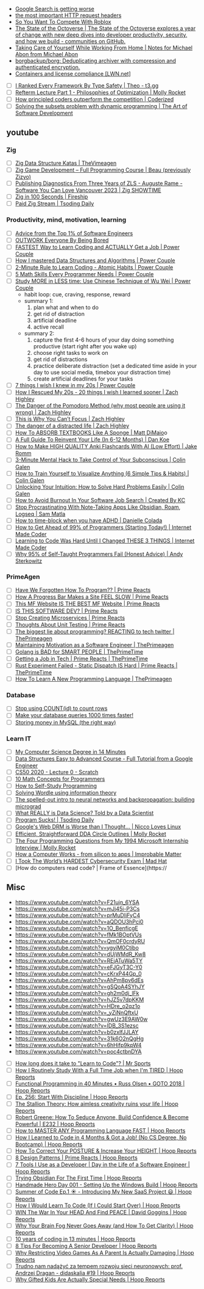 - [Google Search is getting worse](https://www.fastcompany.com/90673924/its-not-just-you-google-search-really-is-getting-worse)
- [the most important HTTP request headers](https://wizardzines.com/comics/request-headers/)
- [So You Want To Compete With Roblox](https://www.fortressofdoors.com/so-you-want-to-compete-with-roblox/)
- [The State of the Octoverse | The State of the Octoverse explores a year of change with new deep dives into developer productivity, security, and how we build - communities on GitHub.](https://octoverse.github.com/)
- [Taking Care of Yourself While Working From Home | Notes for Michael Abon from Michael Abon](https://blog.michaelabon.ca/2020/03/10/working-from-home.html)
- [borgbackup/borg: Deduplicating archiver with compression and authenticated encryption.](https://github.com/borgbackup/borg/)
- [Containers and license compliance \[LWN.net\]](https://lwn.net/Articles/752982/)
- [ ] [I Ranked Every Framework By Type Safety | Theo - t3․gg](https://youtu.be/zADNdGVIPBY)
- [ ] [Refterm Lecture Part 1 - Philosophies of Optimization | Molly Rocket](https://youtu.be/pgoetgxecw8)
- [ ] [How principled coders outperform the competition | Coderized](https://youtu.be/q1qKv5TBaOA)
- [ ] [Solving the subsets problem with dynamic programming | The Art of Software Development](https://youtu.be/Kbsjju9PUuw)

## youtube

### Zig

- [ ] [Zig Data Structure Katas | TheVimeagen](https://youtu.be/xIPrwrBAU2c)
- [ ] [Zig Game Development – Full Programming Course | Beau (previously Zizyo)](https://youtu.be/2co5DgL_-3s)
- [ ] [Publishing Diagnostics From Three Years of ZLS - Auguste Rame - Software You Can Love Vancouver 2023 | Zig SHOWTIME](https://youtu.be/npb1rAYHpw8)
- [ ] [Zig in 100 Seconds | Fireship](https://youtu.be/kxT8-C1vmd4)
- [ ] [Paid Zig Stream | Tsoding Daily](https://youtu.be/eIX9zER9vjY)

### Productivity, mind, motivation, learning

- [ ] [Advice from the Top 1% of Software Engineers](https://www.youtube.com/watch?v=ydYBRLoBUpY)
- [ ] [OUTWORK Everyone By Being Bored](https://www.youtube.com/watch?v=1iNyqomXQt8&t=85s)
- [ ] [FASTEST Way to Learn Coding and ACTUALLY Get a Job | Power Couple](https://www.youtube.com/watch?v=79pKwdiqcwI)
- [ ] [How I mastered Data Structures and Algorithms | Power Couple](https://www.youtube.com/watch?v=s2mYsPWzLjg)
- [ ] [2-Minute Rule to Learn Coding - Atomic Habits | Power Couple](https://www.youtube.com/watch?v=25RdTDN2Trg)
- [ ] [5 Math Skills Every Programmer Needs | Power Couple](https://www.youtube.com/watch?v=iF0I2SPk5JU)
- [ ] [Study MORE in LESS time: Use Chinese Technique of Wu Wei | Power Couple](https://www.youtube.com/watch?v=NoVPA6Q3DnI)
  - habit loop: cue, craving, response, reward
  - summary 1:
    1. plan what and when to do
    2. get rid of distraction
    3. artificial deadline
    4. active recall
  - summary 2:
    1. capture the first 4-6 hours of your day doing something productive (start right after you wake up)
    2. choose right tasks to work on
    3. get rid of distractions
    4. practice deliberate distraction (set a dedicated time aside in your day to use social media, timebox your distraction time)
    5. create artificial deadlines for your tasks
- [ ] [7 things I wish I knew in my 20s | Power Couple](https://www.youtube.com/watch?v=TCVe_d2v5Lw)
- [ ] [How I Rescued My 20s - 20 things I wish I learned sooner | Zach Highley](https://www.youtube.com/watch?v=kuEN1KbjjTE)
- [ ] [The Danger of the Pomodoro Method (why most people are using it wrong) | Zach Highley](https://www.youtube.com/watch?v=5WRO79zuJ4U)
- [ ] [This is Why You Can’t Focus | Zach Highley](https://www.youtube.com/watch?v=RWQESB-yJUg)
- [ ] [The danger of a distracted life | Zach Highley](https://youtu.be/QnbmNqX7OC4)
- [ ] [How To ABSORB TEXTBOOKS Like A Sponge | Matt DiMaio](https://youtu.be/nqYmmZKY4sA)o
- [ ] [A Full Guide To Reinvent Your Life (In 6-12 Months) | Dan Koe](https://youtu.be/EdrNo3w_EWc)
- [ ] [How to Make HIGH QUALITY Anki Flashcards With AI (Low Effort) | Jake Romm ](https://youtu.be/5vh_bWsztPc)
- [ ] [3-Minute Mental Hack to Take Control of Your Subconscious | Colin Galen](https://youtu.be/zHECSAdJjTQ)
- [ ] [How to Train Yourself to Visualize Anything (6 Simple Tips & Habits) | Colin Galen](https://youtu.be/p4xFVJTyJZg)
- [ ] [Unlocking Your Intuition: How to Solve Hard Problems Easily | Colin Galen](https://youtu.be/1f6N2UrCK6o)
- [ ] [How to Avoid Burnout In Your Software Job Search | Created By KC](https://youtu.be/oWa1kG80NCI)
- [ ] [Stop Procrastinating With Note-Taking Apps Like Obsidian, Roam, Logseq | Sam Matla](https://youtu.be/baKCC2uTbRc)
- [ ] [How to time-block when you have ADHD | Danielle Colada](https://youtu.be/8G4Q5dw3aQo)
- [ ] [How to Get Ahead of 99% of Programmers (Starting Today!) | Internet Made Coder](https://youtu.be/epfz1O7aID0)
- [ ] [Learning to Code Was Hard Until I Changed THESE 3 THINGS | Internet Made Coder](https://youtu.be/UxRopkDEnww)
- [ ] [Why 95% of Self-Taught Programmers Fail (Honest Advice) | Andy Sterkowitz](https://youtu.be/ueXjGMrmn8k)

### PrimeAgen

- [ ] [Have We Forgotten How To Program?? | Prime Reacts](https://www.youtube.com/watch?v=NmHUjxKpD90)
- [ ] [How A Progress Bar Makes a Site FEEL SLOW | Prime Reacts](https://www.youtube.com/watch?v=l5XFWTA5E5k)
- [ ] [This MF Website IS THE BEST MF Website | Prime Reacts](https://www.youtube.com/watch?v=PsEt2mXGbxM)
- [ ] [IS THIS SOFTWARE DEV? | Prime Reacts](https://www.youtube.com/watch?v=hbSgaUbKAeE)
- [ ] [Stop Creating Microservices | Prime Reacts](https://www.youtube.com/watch?v=ivjPzOoPZsM)
- [ ] [Thoughts About Unit Testing | Prime Reacts](https://www.youtube.com/watch?v=KzV0mTqBcZA)
- [ ] [The biggest lie about programming? REACTING to tech twitter | ThePrimeagen](https://youtu.be/Nusg5dUjR0A)
- [ ] [Maintaining Motivation as a Software Engineer | ThePrimeagen](https://youtu.be/fBayRA8o3yQ)
- [ ] [Golang is BAD for SMART PEOPLE | ThePrimeTime](https://youtu.be/rWJ1tPCnVJI)
- [ ] [Getting a Job in Tech | Prime Reacts | ThePrimeTime](https://youtu.be/MZRs6w-Qy2U)
- [ ] [Rust Experiment Failed - Static Dispatch IS Hard | Prime Reacts | ThePrimeTime](https://youtu.be/mgkFA-ia8fY)
- [ ] [How To Learn A New Programming Language | ThePrimeagen](https://youtu.be/E8cM12jRH7k)

### Database

- [ ] [Stop using COUNT(id) to count rows](https://www.youtube.com/watch?v=H6juZ8c_Nu8)
- [ ] [Make your database queries 1000 times faster!](https://www.youtube.com/watch?v=sJVzvBLDqqw)
- [ ] [Storing money in MySQL (the right way)](https://www.youtube.com/watch?v=fhwEFZ34c7g)

### Learn IT

- [ ] [My Computer Science Degree in 14 Minutes](https://www.youtube.com/watch?v=LvDlwmNo-hw)
- [ ] [Data Structures Easy to Advanced Course - Full Tutorial from a Google Engineer](https://www.youtube.com/watch?v=RBSGKlAvoiM&list=PLWKjhJtqVAbn5emQ3RRG8gEBqkhf_5vxD)
- [ ] [CS50 2020 - Lecture 0 - Scratch](https://www.youtube.com/watch?v=YoXxevp1WRQ&list=PLhQjrBD2T382_R182iC2gNZI9HzWFMC_8)
- [ ] [10 Math Concepts for Programmers](https://www.youtube.com/watch?v=bOCHTHkBoAs)
- [ ] [How to Self-Study Programming](https://www.youtube.com/watch?v=YpdEJgC4PGo)
- [ ] [Solving Wordle using information theory](https://www.youtube.com/watch?v=v68zYyaEmEA)
- [ ] [The spelled-out intro to neural networks and backpropagation: building micrograd](https://www.youtube.com/watch?v=VMj-3S1tku0&list=PLAqhIrjkxbuWI23v9cThsA9GvCAUhRvKZ)
- [ ] [What REALLY is Data Science? Told by a Data Scientist](https://www.youtube.com/watch?v=xC-c7E5PK0Y)
- [ ] [Program Sucks! | Tsoding Daily](https://www.youtube.com/watch?v=ivLIov6ta-8)
- [ ] [Google's Web DRM is Worse than I Thought... | Nicco Loves Linux](https://youtu.be/NLaePqv5Sec)
- [ ] [Efficient, Straightforward DDA Circle Outlines | Molly Rocket](https://youtu.be/2KlWkKCu3Rc)
- [ ] [The Four Programming Questions from My 1994 Microsoft Internship Interview | Molly Rocket](https://youtu.be/DS7ygFv84yk)
- [ ] [How a Computer Works - from silicon to apps | Improbable Matter](https://youtu.be/5f3NJnvnk7k)
- [ ] [I Took The World’s HARDEST Cybersecurity Exam | Mad Hat](https://youtu.be/9BZaim2uQn0)
- [ ] [How do computers read code? | Frame of Essence](https://

## Misc

- https://www.youtube.com/watch?v=F21ujn_6YSA
- https://www.youtube.com/watch?v=mJj45i-P3Cs
- https://www.youtube.com/watch?v=prMuDIiFyC4
- https://www.youtube.com/watch?v=aQDOU3hPci0
- https://www.youtube.com/watch?v=1O_BenficgE
- https://www.youtube.com/watch?v=fMk1BOptVUs
- https://www.youtube.com/watch?v=QmOF0crdyRU
- https://www.youtube.com/watch?v=ygyiM0Ctibo
- https://www.youtube.com/watch?v=dUjWMdR_Kw8
- https://www.youtube.com/watch?v=REjATuWa5TY
- https://www.youtube.com/watch?v=eFJGyT3C-Y0
- https://www.youtube.com/watch?v=cKrxP44Gp_0
- https://www.youtube.com/watch?v=AhPm8pv6dEs
- https://www.youtube.com/watch?v=gSQoA4SYhJY
- https://www.youtube.com/watch?v=gh2m0dj_lFk
- https://www.youtube.com/watch?v=hJZ5v7dpKKM
- https://www.youtube.com/watch?v=HDre_o2qz1o
- https://www.youtube.com/watch?v=_yZiNnQftxU
- https://www.youtube.com/watch?v=gwUz3E9AW0w
- https://www.youtube.com/watch?v=IDB_3S1ezsc
- https://www.youtube.com/watch?v=b0zxIfJJLAY
- https://www.youtube.com/watch?v=31k6O2nQgHg
- https://www.youtube.com/watch?v=6hHifp9kpW4
- https://www.youtube.com/watch?v=poc4ctbnDYA
- [ ] [How long does it take to "Learn to Code"? | Mr Sports](https://youtu.be/nUqwvfXMs0U)
- [ ] [How I Routinely Study With a Full Time Job when I'm TIRED | Hoop Reports](https://youtu.be/ifZWcPXDyFc)
- [ ] [Functional Programming in 40 Minutes • Russ Olsen • GOTO 2018 | Hoop Reports](https://youtu.be/0if71HOyVjY)
- [ ] [Ep. 256: Start With Discipline | Hoop Reports](https://youtu.be/mxFsgCHnCbA)
- [ ] [The Stallion Theory: How aimless creativity ruins your life | Hoop Reports](https://youtu.be/z8f5MRDiSGY)
- [ ] [Robert Greene: How To Seduce Anyone, Build Confidence & Become Powerful | E232 | Hoop Reports](https://youtu.be/Qv70RMUFlu0)
- [ ] [How to MASTER ANY Programming Language FAST | Hoop Reports](https://youtu.be/EAnWFZDUlr8)
- [ ] [How I Learned to Code in 4 Months & Got a Job! (No CS Degree, No Bootcamp) | Hoop Reports](https://youtu.be/WR1ydijTx5E)
- [ ] [How To Correct Your POSTURE & Increase Your HEIGHT | Hoop Reports](https://youtu.be/MgT2yuUHCws)
- [ ] [8 Design Patterns | Prime Reacts | Hoop Reports](https://youtu.be/ZfG8BSTX0Lw)
- [ ] [7 Tools I Use as a Developer | Day in the Life of a Software Engineer | Hoop Reports](https://youtu.be/hBk8Y4NOa4I)
- [ ] [Trying Obsidian For The First Time | Hoop Reports](https://youtu.be/SkMQStnqCZ0)
- [ ] [Handmade Hero Day 001 - Setting Up the Windows Build | Hoop Reports](https://youtu.be/Ee3EtYb8d1o)
- [ ] [Summer of Code Ep.1 ☀️ - Introducing My New SaaS Project 😃 | Hoop Reports](https://youtu.be/-9hbomQQ3OU)
- [ ] [How I Would Learn To Code (If I Could Start Over) | Hoop Reports](https://youtu.be/k9WqpQp8VSU)
- [ ] [WIN The War In Your HEAD And Find PEACE | David Goggins | Hoop Reports](https://youtu.be/GdHW1YipmVo)
- [ ] [Why Your Brain Fog Never Goes Away (and How To Get Clarity) | Hoop Reports](https://youtu.be/qoR72-aM4mI)
- [ ] [10 years of coding in 13 minutes | Hoop Reports](https://youtu.be/1fPWr0d5zBE)
- [ ] [8 Tips For Becoming A Senior Developer | Hoop Reports](https://youtu.be/apA-O6Qh6hs)
- [ ] [Why Restricting Video Games As A Parent Is Actually Damaging | Hoop Reports](https://youtu.be/Q-tiTTvkHpw)
- [ ] [Trudno nam nadążyć za tempem rozwoju sieci neuronowych: prof. Andrzej Dragan - didaskalia #19 | Hoop Reports](https://youtu.be/6WDGtiuDtbk)
- [ ] [Why Gifted Kids Are Actually Special Needs | Hoop Reports](https://youtu.be/QUjYy4Ksy1E)
